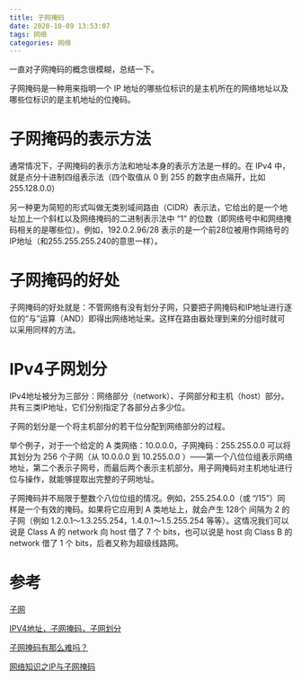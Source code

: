 ```yaml
---
title: 子网掩码
date: 2020-10-09 13:53:07
tags: 网络
categories: 网络
---
```


一直对子网掩码的概念很模糊，总结一下。

子网掩码是一种用来指明一个 IP 地址的哪些位标识的是主机所在的网络地址以及哪些位标识的是主机地址的位掩码。

# 子网掩码的表示方法

通常情况下，子网掩码的表示方法和地址本身的表示方法是一样的。在 IPv4 中，就是点分十进制四组表示法（四个取值从 0 到 255 的数字由点隔开，比如 255.128.0.0）

另一种更为简短的形式叫做无类别域间路由（CIDR）表示法，它给出的是一个地址加上一个斜杠以及网络掩码的二进制表示法中 “1” 的位数（即网络号中和网络掩码相关的是哪些位）。例如，192.0.2.96/28 表示的是一个前28位被用作网络号的IP地址（和255.255.255.240的意思一样）。

# 子网掩码的好处

子网掩码的好处就是：不管网络有没有划分子网，只要把子网掩码和IP地址进行逐位的“与”运算（AND）即得出网络地址来。这样在路由器处理到来的分组时就可以采用同样的方法。

# IPv4子网划分

IPv4地址被分为三部分：网络部分（network）、子网部分和主机（host）部分。共有三类IP地址，它们分别指定了各部分占多少位。

子网的划分是一个将主机部分的若干位分配到网络部分的过程。

举个例子，对于一个给定的 A 类网络：10.0.0.0，子网掩码：255.255.0.0 可以将其划分为 256 个子网（从 10.0.0.0 到 10.255.0.0 ）——第一个八位位组表示网络地址，第二个表示子网号，而最后两个表示主机部分。用子网掩码对主机地址进行位与操作，就能够提取出完整的子网地址。

子网掩码并不局限于整数个八位位组的情况。例如，255.254.0.0（或 “/15”）同样是一个有效的掩码。如果将它应用到 A 类地址上，就会产生 128个 间隔为 2 的子网（例如 1.2.0.1～1.3.255.254，1.4.0.1～1.5.255.254 等等）。这情况我们可以说是 Class A 的 network 向 host 借了 7 个 bits，也可以说是 host 向 Class B 的 network 借了 1 个 bits，后者又称为超级线路网。

# 参考

[子网](https://zh.wikipedia.org/wiki/%E5%AD%90%E7%BD%91)

[IPV4地址，子网掩码，子网划分](https://www.jianshu.com/p/a268464ebddd)

[子网掩码有那么难吗？](https://mp.weixin.qq.com/s/jAITB4o1nnO5M2wt0hDqjw)

[网络知识之IP与子网掩码](https://juejin.im/post/6844903981236355085)


